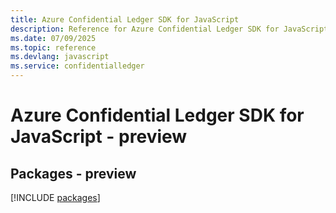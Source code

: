 ```yaml
---
title: Azure Confidential Ledger SDK for JavaScript
description: Reference for Azure Confidential Ledger SDK for JavaScript
ms.date: 07/09/2025
ms.topic: reference
ms.devlang: javascript
ms.service: confidentialledger
---
```

# Azure Confidential Ledger SDK for JavaScript - preview
## Packages - preview
[!INCLUDE [packages](confidential-ledger-index.md)]
